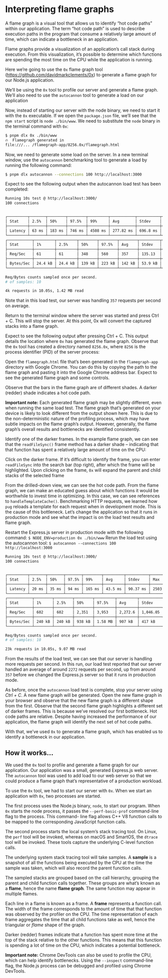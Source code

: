 # Interpreting flame graphs

A flame graph is a visual tool that allows us to identify “hot code paths” within our application. The
term “hot code path” is used to describe execution paths in the program that consume a relatively
large amount of time, which can indicate a bottleneck in an application.

Flame graphs provide a visualization of an application’s call stack during execution. From this
visualization, it’s possible to determine which functions are spending the most time on the CPU while
the application is running.

Here we’re going to use the `0x` flame graph tool (<https://github.com/davidmarkclements/0x>)
to generate a flame graph for our Node.js application.

We’ll be using the `0x` tool to profile our server and generate a flame graph. We’ll also
need to use the `autocannon` tool to generate a load on our application

Now, instead of starting our server with the node binary, we need to start it with the `0x`
executable. If we open the `package.json` file, we’ll see that the `npm start` script is
`node ./bin/www`. We need to substitute the `node` binary in the terminal command with `0x`:

```Bash
$ pnpm dlx 0x ./bin/www
🔥  Flamegraph generated in
file:///... /flamegraph-app/8256.0x/flamegraph.html

```

Now, we need to generate some load on the server. In a new terminal window, use the
`autocannon` benchmarking tool to generate a load by running the following command:

```Bash
$ pnpm dlx autocannon --connections 100 http://localhost:3000
```

Expect to see the following output when the autocannon load test has been completed:

```Bash
Running 10s test @ http://localhost:3000/
100 connections


┌─────────┬───────┬────────┬────────┬─────────┬───────────┬──────────┬─────────┐
│ Stat    │ 2.5%  │ 50%    │ 97.5%  │ 99%     │ Avg       │ Stdev    │ Max     │
├─────────┼───────┼────────┼────────┼─────────┼───────────┼──────────┼─────────┤
│ Latency │ 63 ms │ 183 ms │ 746 ms │ 4508 ms │ 277.82 ms │ 696.8 ms │ 8219 ms │
└─────────┴───────┴────────┴────────┴─────────┴───────────┴──────────┴─────────┘
┌───────────┬─────────┬─────────┬────────┬────────┬────────┬─────────┬─────────┐
│ Stat      │ 1%      │ 2.5%    │ 50%    │ 97.5%  │ Avg    │ Stdev   │ Min     │
├───────────┼─────────┼─────────┼────────┼────────┼────────┼─────────┼─────────┤
│ Req/Sec   │ 61      │ 61      │ 348    │ 560    │ 357    │ 135.13  │ 61      │
├───────────┼─────────┼─────────┼────────┼────────┼────────┼─────────┼─────────┤
│ Bytes/Sec │ 24.4 kB │ 24.4 kB │ 139 kB │ 223 kB │ 142 kB │ 53.9 kB │ 24.3 kB │
└───────────┴─────────┴─────────┴────────┴────────┴────────┴─────────┴─────────┘

Req/Bytes counts sampled once per second.
# of samples: 10

4k requests in 10.05s, 1.42 MB read
```

Note that in this load test, our server was handling `357` requests per second on average.

Return to the terminal window where the server was started and press Ctrl + C. This will stop
the server. At this point, 0x will convert the captured stacks into a flame graph.

Expect to see the following output after pressing Ctrl + C. This output details the location where
`0x` has generated the flame graph. Observe that the `0x` tool has created a directory named
`8256.0x`, where `8256` is the process identifier (PID) of the server process:

Open the `flamegraph.html` file that’s been generated in the `flamegraph-app` directory
with Google Chrome. You can do this by copying the path to the flame graph and pasting it into
the Google Chrome address bar. Expect to see the generated flame graph and some controls.

Observe that the bars in the flame graph are of different shades. A darker (redder) shade
indicates a hot code path.

**Important note:**
Each generated flame graph may be slightly different, even when running the same load test.
The flame graph that’s generated on your device is likely to look different from the output shown
here. This is due to the non-deterministic nature of the profiling process, which may
have subtle impacts on the flame graph’s output. However, generally, the flame graph’s overall
results and bottlenecks are identified consistently.

Identify one of the darker frames. In the example flame graph, we can see that the
`readFileSync()` frame method has a darker shade – indicating that that function has
spent a relatively large amount of time on the CPU:

Click on the darker frame. If it’s difficult to identify the frame, you can enter `readFileSync`
into the search bar (top right), after which the frame will be highlighted. Upon clicking on the
frame, `0x` will expand the parent and child stacks of the selected frame

From the drilled-down view, we can see the hot code path. From the flame graph, we can make
an educated guess about which functions it would be worthwhile to invest time in optimizing.
In this case, we can see references to `handleTemplateCache()`.
Benchmarking HTTP requests, we learned how `pug` reloads a template for each request when
in development mode. This is the cause of this bottleneck. Let’s change the application so that
it runs in production mode and see what the impact is on the load test results and flame graph.

Restart the Express.js server in production mode with the following command:
`$ NODE_ENV=production 0x ./bin/www`
Rerun the load test using the autocannon tool:
`$ autocannon --connections 100 http://localhost:3000`

```Bash
Running 10s test @ http://localhost:3000/
100 connections


┌─────────┬───────┬───────┬───────┬────────┬─────────┬──────────┬─────────┐
│ Stat    │ 2.5%  │ 50%   │ 97.5% │ 99%    │ Avg     │ Stdev    │ Max     │
├─────────┼───────┼───────┼───────┼────────┼─────────┼──────────┼─────────┤
│ Latency │ 20 ms │ 35 ms │ 94 ms │ 165 ms │ 43.5 ms │ 90.37 ms │ 2503 ms │
└─────────┴───────┴───────┴───────┴────────┴─────────┴──────────┴─────────┘
┌───────────┬────────┬────────┬────────┬─────────┬─────────┬──────────┬────────┐
│ Stat      │ 1%     │ 2.5%   │ 50%    │ 97.5%   │ Avg     │ Stdev    │ Min    │
├───────────┼────────┼────────┼────────┼─────────┼─────────┼──────────┼────────┤
│ Req/Sec   │ 602    │ 602    │ 2,351  │ 3,953   │ 2,272.6 │ 1,046.05 │ 602    │
├───────────┼────────┼────────┼────────┼─────────┼─────────┼──────────┼────────┤
│ Bytes/Sec │ 240 kB │ 240 kB │ 938 kB │ 1.58 MB │ 907 kB  │ 417 kB   │ 240 kB │
└───────────┴────────┴────────┴────────┴─────────┴─────────┴──────────┴────────┘

Req/Bytes counts sampled once per second.
# of samples: 10

23k requests in 10.05s, 9.07 MB read
```

From the results of the load test, we can see that our server is handling more requests per
second. In this run, our load test reported that our server handled an average of around `2272`
requests per second, up from around `357` before we changed the Express.js server so that it
runs in production mode.

As before, once the `autocannon` load test is complete, stop your server using _Ctrl + C_. A new
flame graph will be generated. Open the new flame graph in your browser and observe that
the new flame graph is a different shape from the first. Observe that the second flame graph
highlights a different set of darker frames. This is because we’ve resolved our first bottleneck.
Hot code paths are relative. Despite having increased the performance of our application, the
flame graph will identify the next set of hot code paths.

With that, we’ve used `0x` to generate a flame graph, which has enabled us to identify a bottleneck in
our application.

## How it works…

We used the `0x` tool to profile and generate a flame graph for our application. Our
application was a small, generated Express.js web server. The `autocannon` tool was used to add load
to our web server so that we could produce a flame graph that’s representative of a production workload.

To use the `0x` tool, we had to start our server with `0x`. When we start an application with `0x`, two
processes are started.

The first process uses the Node.js binary, `node`, to start our program. When `0x` starts the node
process, it passes the `--perf-basic-prof` command-line flag to the process. This command-
line flag allows C++ V8 function calls to be mapped to the corresponding JavaScript function calls.

The second process starts the local system’s stack tracing tool. On Linux, the `perf` tool will be
invoked, whereas on macOS and SmartOS, the `dtrace` tool will be invoked. These tools capture the
underlying C-level function calls.

The underlying system stack tracing tool will take samples. A **sample** is a snapshot of all the functions
being executed by the CPU at the time the sample was taken, which will also record the parent
function calls.

The sampled stacks are grouped based on the call hierarchy, grouping the parent and child function
calls together. These groups are what’s known as a **flame**, hence the name **flame graph**. The same
function may appear in multiple flames.

Each line in a flame is known as a frame. A **frame** represents a function call. The width of the frame
corresponds to the amount of time that that function was observed by the profiler on the CPU. The
time representation of each frame aggregates the time that all child functions take as well, hence the
triangular or _flame_ shape of the graph.

Darker (redder) frames indicate that a function has spent more time at the top of the stack relative
to the other functions. This means that this function is spending a lot of time on the CPU, which
indicates a potential bottleneck.

**Important note:**
Chrome DevTools can also be used to profile the CPU, which can help identify bottlenecks. Using
the `--inspect` command-line flag, the Node.js process can be debugged and profiled using
Chrome DevTools.
